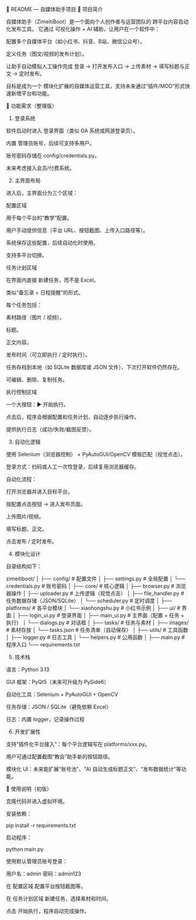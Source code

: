 📘 README — 自媒体助手项目
📖 项目简介

自媒体助手（ZimeitiBoot）是一个面向个人创作者与运营团队的 跨平台内容自动化发布工具。
它通过 可视化操作 + AI 辅助，让用户在一个软件中：

配置多个自媒体平台（如小红书、抖音、B站、微信公众号）。

定义任务（图文/视频的发布计划）。

让助手自动模拟人工操作完成 登录 → 打开发布入口 → 上传素材 → 填写标题与正文 → 定时发布。

目标是成为一个 模块化扩展的自媒体运营工具，支持未来通过“插件/MOD”形式快速新增平台和功能。

🎯 功能需求（整理版）
1. 登录系统

软件启动时进入 登录界面（类似 OA 系统或网游登录页）。

内置 管理员账号，后续可支持多用户。

账号密码存储在 config/credentials.py。

未来考虑接入会员/付费系统。

2. 主界面布局

进入后，主界面分为三个区域：

配置区域

用于每个平台的“教学”配置。

用户手动提供信息（平台 URL、按钮截图、上传入口路径等）。

系统保存这些配置，后续自动化时使用。

支持多平台切换。

任务计划区域

在界面内直接 新建任务，而不是 Excel。

类似“备忘录 + 日程提醒”的形式。

每个任务包括：

素材路径（图片 / 视频）。

标题。

正文内容。

发布时间（可立即执行 / 定时执行）。

任务存档到本地（如 SQLite 数据库或 JSON 文件），下次打开软件仍然存在。

可编辑、删除、复制任务。

执行控制区域

一个大按钮：▶ 开始执行。

点击后，程序会根据配置和任务计划，自动逐步执行操作。

提供执行日志（成功/失败/截图反馈）。

3. 自动化逻辑

使用 Selenium（浏览器控制） + PyAutoGUI/OpenCV 模板匹配（视觉点击）。

登录方式：扫码或人工一次性登录，后续复用浏览器缓存。

自动化流程：

打开浏览器并进入目标平台。

按配置点击按钮 → 进入发布页面。

上传图片/视频。

填写标题、正文。

点击发布 / 定时发布。

4. 模块化设计

目录结构如下：

zimeitiboot/
│
├── config/                 # 配置文件
│   ├── settings.py         # 全局配置
│   └── credentials.py      # 账号密码
│
├── core/                   # 核心逻辑
│   ├── browser.py          # 浏览器操作
│   ├── uploader.py         # 上传逻辑（视觉点击）
│   ├── file_handler.py     # 任务数据存储（JSON/SQLite）
│   └── scheduler.py        # 定时调度
│
├── platforms/              # 各平台模块
│   └── xiaohongshu.py      # 小红书示例
│
├── ui/                     # 界面
│   ├── login_ui.py         # 登录界面
│   ├── main_ui.py          # 主界面（配置 + 任务 + 执行）
│   └── dialogs.py          # 对话框
│
├── tasks/                  # 任务与素材
│   ├── images/             # 素材存放
│   └── tasks.json          # 任务清单（自动保存）
│
├── utils/                  # 工具函数
│   ├── logger.py           # 日志工具
│   └── helpers.py          # 公用函数
│
├── main.py                 # 程序入口
└── requirements.txt

5. 技术栈

语言：Python 3.13

GUI 框架：PyQt5（未来可升级为 PySide6）

自动化工具：Selenium + PyAutoGUI + OpenCV

任务存储：JSON / SQLite（避免依赖 Excel）

日志：内置 logger，记录操作过程

6. 开发扩展性

支持“插件化平台接入”：每个平台逻辑写在 platforms/xxx.py。

用户可通过配置截图“教会”助手新的按钮路径。

模块化 UI：未来能扩展“账号池”、“AI 自动生成标题正文”、“发布数据统计”等功能。

🚀 使用说明（初版）

克隆代码并进入虚拟环境。

安装依赖：

pip install -r requirements.txt


启动程序：

python main.py


使用默认管理员账号登录：

用户名：admin
密码：admin123


在 配置区域 配置平台按钮截图等。

在 任务计划区域 新建任务，选择素材和时间。

点击 开始执行，程序自动完成操作。